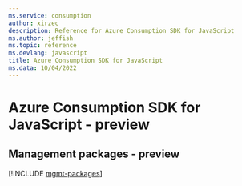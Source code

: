 ```yaml
---
ms.service: consumption
author: xirzec
description: Reference for Azure Consumption SDK for JavaScript
ms.author: jeffish
ms.topic: reference
ms.devlang: javascript
title: Azure Consumption SDK for JavaScript
ms.data: 10/04/2022
---
```

# Azure Consumption SDK for JavaScript - preview

## Management packages - preview
[!INCLUDE [mgmt-packages](consumption-mgmt-index.md)]
